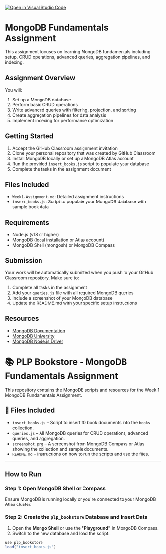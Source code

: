 [![Open in Visual Studio Code](https://classroom.github.com/assets/open-in-vscode-2e0aaae1b6195c2367325f4f02e2d04e9abb55f0b24a779b69b11b9e10269abc.svg)](https://classroom.github.com/online_ide?assignment_repo_id=19799369&assignment_repo_type=AssignmentRepo)
# MongoDB Fundamentals Assignment

This assignment focuses on learning MongoDB fundamentals including setup, CRUD operations, advanced queries, aggregation pipelines, and indexing.

## Assignment Overview

You will:
1. Set up a MongoDB database
2. Perform basic CRUD operations
3. Write advanced queries with filtering, projection, and sorting
4. Create aggregation pipelines for data analysis
5. Implement indexing for performance optimization

## Getting Started

1. Accept the GitHub Classroom assignment invitation
2. Clone your personal repository that was created by GitHub Classroom
3. Install MongoDB locally or set up a MongoDB Atlas account
4. Run the provided `insert_books.js` script to populate your database
5. Complete the tasks in the assignment document

## Files Included

- `Week1-Assignment.md`: Detailed assignment instructions
- `insert_books.js`: Script to populate your MongoDB database with sample book data

## Requirements

- Node.js (v18 or higher)
- MongoDB (local installation or Atlas account)
- MongoDB Shell (mongosh) or MongoDB Compass

## Submission

Your work will be automatically submitted when you push to your GitHub Classroom repository. Make sure to:

1. Complete all tasks in the assignment
2. Add your `queries.js` file with all required MongoDB queries
3. Include a screenshot of your MongoDB database
4. Update the README.md with your specific setup instructions

## Resources

- [MongoDB Documentation](https://docs.mongodb.com/)
- [MongoDB University](https://university.mongodb.com/)
- [MongoDB Node.js Driver](https://mongodb.github.io/node-mongodb-native/) 

# 📚 PLP Bookstore - MongoDB Fundamentals Assignment

This repository contains the MongoDB scripts and resources for the Week 1 MongoDB Fundamentals Assignment.

## 📂 Files Included

- `insert_books.js` – Script to insert 10 book documents into the `books` collection.
- `queries.js` – All MongoDB queries for CRUD operations, advanced queries, and aggregation.
- `screenshot.png` – A screenshot from MongoDB Compass or Atlas showing the collection and sample documents.
- `README.md` – Instructions on how to run the scripts and use the files.

---

## How to Run

### Step 1: Open MongoDB Shell or Compass

Ensure MongoDB is running locally or you're connected to your MongoDB Atlas cluster.

### Step 2: Create the `plp_bookstore` Database and Insert Data

1. Open the **Mongo Shell** or use the **"Playground"** in MongoDB Compass.
2. Switch to the new database and load the script:

```js
use plp_bookstore
load("insert_books.js")

